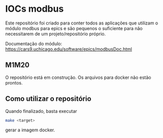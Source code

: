 
# IOCs modbus

Este repositório foi criado para conter todos as aplicações que utilizam o módulo modbus para epics e são pequenos o suficiente para não necessitarem de um projeto/repositório próprio.

Documentação do módulo: https://cars9.uchicago.edu/software/epics/modbusDoc.html

## M1M20

O repositório está em construção. Os arquivos para docker não estão prontos.

## Como utilizar o repositório

Quando finalizado, basta executar

```bash
make <target>
```

gerar a imagem docker.

